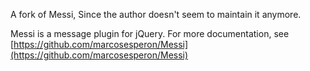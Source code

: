 A fork of Messi, Since the author doesn't seem to maintain it anymore.

Messi is a message plugin for jQuery. For more documentation, see [https://github.com/marcosesperon/Messi](https://github.com/marcosesperon/Messi)
